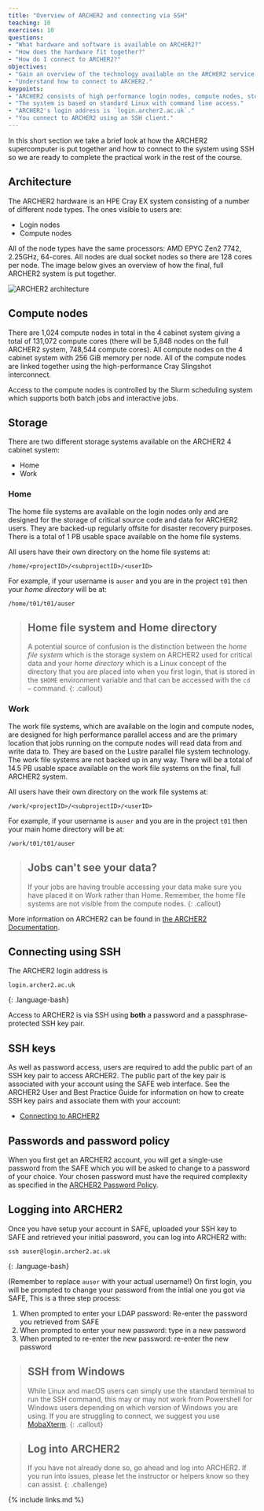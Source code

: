 ```yaml
---
title: "Overview of ARCHER2 and connecting via SSH"
teaching: 10
exercises: 10
questions:
- "What hardware and software is available on ARCHER2?"
- "How does the hardware fit together?"
- "How do I connect to ARCHER2?"
objectives:
- "Gain an overview of the technology available on the ARCHER2 service."
- "Understand how to connect to ARCHER2."
keypoints:
- "ARCHER2 consists of high performance login nodes, compute nodes, storage systems and interconnect."
- "The system is based on standard Linux with command line access."
- "ARCHER2's login address is `login.archer2.ac.uk`."
- "You connect to ARCHER2 using an SSH client."
---
```


In this short section we take a brief look at how the ARCHER2 supercomputer is put
together and how to connect to the system using SSH so we are ready to complete the
practical work in the rest of the course.

## Architecture

The ARCHER2 hardware is an HPE Cray EX system consisting of a number of different node types. The ones visible
to users are:

* Login nodes
* Compute nodes

All of the node types have the same processors: AMD EPYC Zen2 7742, 2.25GHz, 64-cores. All nodes
are dual socket nodes so there are 128 cores per node. The image below gives an overview of how
the final, full ARCHER2 system is put together.

<img src="{{ page.root }}/fig/archer2_architecture.png" alt="ARCHER2 architecture" />

## Compute nodes

There are 1,024 compute nodes in total in the 4 cabinet system giving a total of 131,072 compute cores
(there will be 5,848 nodes on the full ARCHER2 system, 748,544 compute cores). All
compute nodes on the 4 cabinet system with 256 GiB memory per node. All of the compute
nodes are linked together using the high-performance Cray Slingshot interconnect.

Access to the compute nodes is controlled by the Slurm scheduling system which supports
both batch jobs and interactive jobs.

## Storage

There are two different storage systems available on the ARCHER2 4 cabinet system:

* Home
* Work

### Home

The home file systems are available on the login nodes only and are designed for the storage
of critical source code and data for ARCHER2 users. They are backed-up regularly offsite for
disaster recovery purposes. There is a total of 1 PB usable space available on the home file
systems.

All users have their own directory on the home file systems at:

```
/home/<projectID>/<subprojectID>/<userID>
```

For example, if your username is `auser` and you are in the project `t01` then your *home
directory* will be at:

```
/home/t01/t01/auser
```

> ## Home file system and Home directory
> A potential source of confusion is the distinction between the *home file system* which is
> the storage system on ARCHER2 used for critical data and your *home directory* which is a 
> Linux concept of the directory that you are placed into when you first login, that is 
> stored in the `$HOME` environment variable and that can be accessed with the `cd ~` command.
{: .callout}

### Work

The work file systems, which are available on the login and compute  nodes, are
designed for high performance parallel access and are the primary location that jobs running on
the compute nodes will read data from and write data to. They are based on the Lustre parallel
file system technology. The work file systems are not backed up in any way. There will be a total of 
14.5 PB usable space available on the work file systems on the final, full ARCHER2 system.

All users have their own directory on the work file systems at:

```
/work/<projectID>/<subprojectID>/<userID>
```

For example, if your username is `auser` and you are in the project `t01` then your main home
directory will be at:

```
/work/t01/t01/auser
```

> ## Jobs can't see your data?
> If your jobs are having trouble accessing your data make sure you have placed it on Work
> rather than Home. Remember, the home file systems are not visible from the compute nodes.
{: .callout}

More information on ARCHER2 can be found in [the ARCHER2 Documentation](https://docs.archer2.ac.uk).

## Connecting using SSH

The ARCHER2 login address is

```
login.archer2.ac.uk
```
{: .language-bash}

Access to ARCHER2 is via SSH using **both** a password and a passphrase-protected SSH key pair.

## SSH keys

As well as password access, users are required to add the public part of an SSH key pair to access ARCHER2.
The public part of the key pair is associated with your account using the SAFE web interface.
See the ARCHER2 User and Best Practice Guide for information on how to create SSH key pairs
and associate them with your account:

* [Connecting to ARCHER2](https://docs.archer2.ac.uk/user-guide/connecting.html)

## Passwords and password policy

When you first get an ARCHER2 account, you will get a single-use password from the 
SAFE which you will be asked to change to a password of your choice. Your chosen 
password must have the required complexity as specified in the
[ARCHER2 Password Policy](https://www.archer2.ac.uk/about/policies/passwords_usernames.html).

## Logging into ARCHER2

Once you have setup your account in SAFE, uploaded your SSH key to SAFE and retrieved
your initial password, you can log into ARCHER2 with:

```
ssh auser@login.archer2.ac.uk
```
{: .language-bash}

(Remember to replace `auser` with your actual username!) On first login, you will be prompted
to change your password from the intial one you got via SAFE,  This is a three step process:

1. When prompted to enter your LDAP password: Re-enter the password you retrieved from SAFE
2. When prompted to enter your new password: type in a new password
3. When prompted to re-enter the new password: re-enter the new password

> ## SSH from Windows
> While Linux and macOS users can simply use the standard terminal to run the SSH command,
> this may or may not work from Powershell for Windows users depending on which version of
> Windows you are using. If you are struggling to connect, we suggest you use
> [MobaXterm](https://docs.archer2.ac.uk/user-guide/connecting/#logging-in-from-windows-using-mobaxterm).
{: .callout}

> ## Log into ARCHER2
> If you have not already done so, go ahead and log into ARCHER2. If you run into issues, please
> let the instructor or helpers know so they can assist.
{: .challenge}

{% include links.md %}

